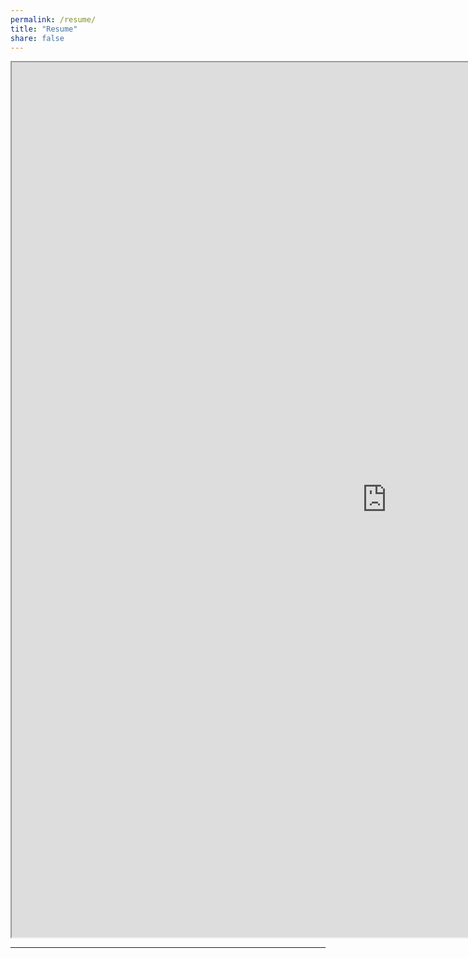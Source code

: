 ```yaml
---
permalink: /resume/
title: "Resume"
share: false
---
```


<iframe src="https://resume.creddle.io/resume/8mynpw118r5" width="1200" height="1400"></iframe>

---